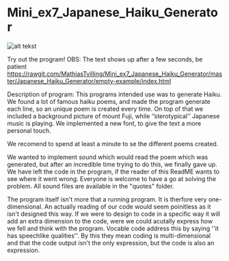 # Mini_ex7_Japanese_Haiku_Generator

![alt tekst](https://github.com/MathiasTvilling/Mini_ex7_Japanese_Haiku_Generator/blob/master/Sk%C3%A6rmbillede%202018-03-22%20kl.%2014.26.53.png)

Try out the program! OBS: The text shows up after a few seconds, be patient https://rawgit.com/MathiasTvilling/Mini_ex7_Japanese_Haiku_Generator/master/Japanese_Haiku_Generator/empty-example/index.html

Description of program: 
This programs intended use was to generate Haiku. We found a lot of famous haiku poems, and made the program generate each line, so an unique poem is created every time. On top of that we included a background picture of mount Fuji, while ‘’sterotypical’’ Japanese music is playing. We implemented a new font, to give the text a more personal touch. 

We recomend to spend at least a minute to se the different poems created.

We wanted to implement sound which would read the poem which was generated, but after an incredible time trying to do this, we finally gave up. We have left the code in the program, if the reader of this ReadME wants to see where it went wrong. Everyone is welcome to have a go at solving the problem. All sound files are available in the "quotes" folder. 

The program itself isn't more that a running program. It is therfore very one-dimensional. An actually reading of our code would seem poinitless as it isn't designed this way. If we were to design to code in a specific way it will add an extra dimension to the code, were we could acutally express how we fell and think with the program. Vocable code address this by saying ''it has speechlike qualities''. By this they mean coding is multi-dimensional and that the code output isn't the only expression, but the code is also an expression.
